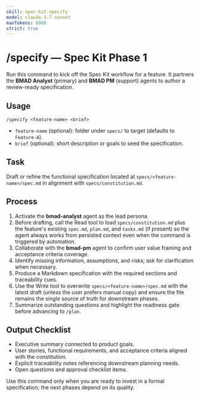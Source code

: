 ```yaml
---
skill: spec-kit.specify
model: claude-3.7-sonnet
maxTokens: 8000
strict: true
---
```


# /specify — Spec Kit Phase 1

Run this command to kick off the Spec Kit workflow for a feature. It partners the **BMAD Analyst** (primary) and **BMAD PM** (support) agents to author a review-ready specification.

## Usage

```
/specify <feature-name> <brief>
```

- `feature-name` (optional): folder under `specs/` to target (defaults to `Feature-A`).
- `brief` (optional): short description or goals to seed the specification.

## Task

Draft or refine the functional specification located at `specs/<feature-name>/spec.md` in alignment with `specs/constitution.md`.

## Process

1. Activate the **bmad-analyst** agent as the lead persona.
2. Before drafting, call the Read tool to load `specs/constitution.md` plus the feature's existing `spec.md`, `plan.md`, and `tasks.md` (if present) so the agent always works from persisted context even when the command is triggered by automation.
3. Collaborate with the **bmad-pm** agent to confirm user value framing and acceptance criteria coverage.
4. Identify missing information, assumptions, and risks; ask for clarification when necessary.
5. Produce a Markdown specification with the required sections and traceability cues.
6. Use the Write tool to overwrite `specs/<feature-name>/spec.md` with the latest draft (unless the user prefers manual copy) and ensure the file remains the single source of truth for downstream phases.
7. Summarize outstanding questions and highlight the readiness gate before advancing to `/plan`.

## Output Checklist

- Executive summary connected to product goals.
- User stories, functional requirements, and acceptance criteria aligned with the constitution.
- Explicit traceability notes referencing downstream planning needs.
- Open questions and approval checklist items.

Use this command only when you are ready to invest in a formal specification; the next phases depend on its quality.
